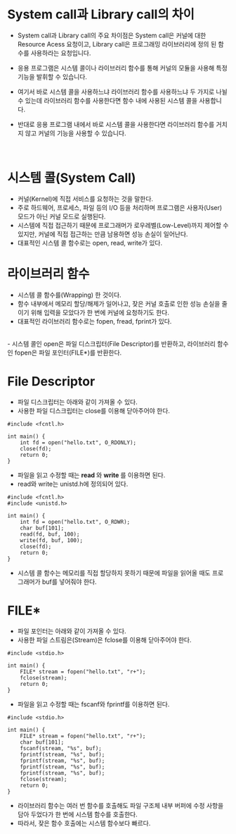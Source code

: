 <h1> System call과 Library call의 차이 </h1>

- System call과 Library call의 주요 차이점은 System call은 커널에 대한 Resource Acess 요청이고, Library call은 프로그래밍 라이브러리에 정의 된 함수를 사용하라는 요청입니다. <br />

- 응용 프로그램은 시스템 콜이나 라이브러리 함수를 통해 커널의 모듈을 사용해 특정 기능을 발휘할 수 있습니다.
- 여기서 바로 시스템 콜을 사용하느냐 라이브러리 함수를 사용하느냐 두 가지로 나뉠 수 있는데 라이브러리 함수를 사용한다면 함수 내에 사용된 시스템 콜을 사용합니다.
- 반대로 응용 프로그램 내에서 바로 시스템 콜을 사용한다면 라이브러리 함수를 거치지 않고 커널의 기능을 사용할 수 있습니다.
<br />

<h1> 시스템 콜(System Call) </h1>

- 커널(Kernel)에 직접 서비스를 요청하는 것을 말한다.
- 주로 하드웨어, 프로세스, 파일 등의 I/O 등을 처리하며 프로그램은 사용자(User) 모드가 아닌 커널 모드로 실행된다.
- 시스템에 직접 접근하기 때문에 프로그래머가 로우레벨(Low-Level)까지 제어할 수 있지만, 커널에 직접 접근하는 만큼 남용하면 성능 손실이 일어난다.
- 대표적인 시스템 콜 함수로는 open, read, write가 있다.

<h1> 라이브러리 함수 </h1>

- 시스템 콜 함수를(Wrapping) 한 것이다.
- 함수 내부에서 메모리 할당/해제가 일어나고, 잦은 커널 호출로 인한 성능 손실을 줄이기 위해 입력을 모았다가 한  번에 커널에 요청하기도 한다.
- 대표적인 라이브러리 함수로는 fopen, fread, fprint가 있다.

<br />
- 시스템 콜인 open은 파일 디스크립터(File Descriptor)를 반환하고, 라이브러리 함수인 fopen은 파일 포인터(FILE*)를 반환한다.

<h1> File Descriptor </h1>

- 파일 디스크립터는 아래와 같이 가져올 수 있다.
- 사용한 파일 디스크립터는 close를 이용해 닫아주어야 한다.

```
#include <fcntl.h>

int main() {
    int fd = open("hello.txt", O_RDONLY);
    close(fd);
    return 0;
}
```

- 파일을 읽고 수정할 때는 <b> read </b> 와 <b> write </b> 를 이용하면 된다.
- read와 write는 unistd.h에 정의되어 있다.

```
#include <fcntl.h>
#include <unistd.h>

int main() {
    int fd = open("hello.txt", O_RDWR);
    char buf[101];
    read(fd, buf, 100);
    write(fd, buf, 100);
    close(fd);
    return 0;
}
```

- 시스템 콜 함수는 메모리를 직접 할당하지 못하기 때문에 파일을 읽어올 때도 프로그래머가 buf를 넣어줘야 한다.

<h1> FILE* </h1>

- 파일 포인터는 아래와 같이 가져올 수 있다.
- 사용한 파일 스트림은(Stream)은 fclose를 이용해 닫아주어야 한다.

```
#include <stdio.h>

int main() {
    FILE* stream = fopen("hello.txt", "r+");
    fclose(stream);
    return 0;
}
```

- 파일을 읽고 수정할 때는 fscanf와 fprintf를 이용하면 된다.

```
#include <stdio.h>

int main() {
    FILE* stream = fopen("hello.txt", "r+");
    char buf[101];
    fscanf(stream, "%s", buf);
    fprintf(stream, "%s", buf);
    fprintf(stream, "%s", buf);
    fprintf(stream, "%s", buf);
    fprintf(stream, "%s", buf);
    fclose(stream);
    return 0;
}
```
- 라이브러리 함수는 여러 번 함수를 호출해도 파일 구조체 내부 버퍼에 수정 사항을 담아 두었다가 한 번에 시스템 함수를 호출한다.
- 따라서, 잦은 함수 호출에는 시스템 함수보다 빠르다.
